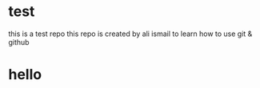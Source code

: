 # test
this is a test repo
this repo is created by ali ismail to learn how to use git & github
<h1>hello</h1>
